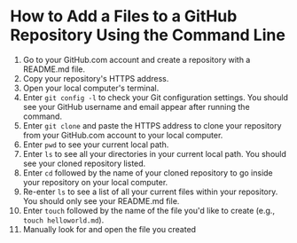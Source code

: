 # How to Add a Files to a GitHub Repository Using the Command Line

1. Go to your GitHub.com account and create a repository with a README.md file.
2. Copy your repository's HTTPS address.
3. Open your local computer's terminal.
4. Enter `git config -l` to check your Git configuration settings. You should see your GitHub username and email appear after running the command.
5. Enter `git clone` and paste the HTTPS address to clone your repository from your GitHub.com account to your local computer.
6. Enter `pwd` to see your current local path.
7. Enter `ls` to see all your directories in your current local path. You should see your cloned repository listed.
8. Enter `cd` followed by the name of your cloned repository to go inside your repository on your local computer.
9. Re-enter `ls` to see a list of all your current files within your repository. You should only see your README.md file.
10. Enter `touch` followed by the name of the file you'd like to create (e.g., `touch helloworld.md`).
11. Manually look for and open the file you created
